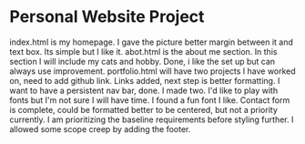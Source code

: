 # Personal Website Project

index.html is my homepage. I gave the picture better margin between it and text box. Its simple but I like it.
abot.html is the about me section. In this section I will include my cats and hobby. Done, i like the set up but can always use improvement.
portfolio.html will have two projects I have worked on, need to add github link. Links added, next step is better formatting.
I want to have a persistent nav bar, done. I made two.
I'd like to play with fonts but I'm not sure I will have time. I found a fun font I like.
Contact form is complete, could be formatted better to be centered, but not a priority currently.
I am prioritizing the baseline requirements before styling further. I allowed some scope creep by adding the footer.
